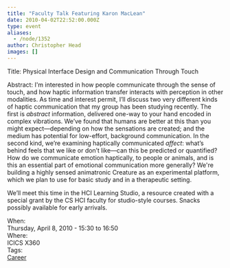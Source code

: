 ```yaml
---
title: "Faculty Talk Featuring Karon MacLean"
date: 2010-04-02T22:52:00.000Z
type: event
aliases:
  - /node/1352
author: Christopher Head
images: []
---
```


<div class="field field-name-body field-type-text-with-summary field-label-hidden"><div class="field-items"><div class="field-item even"><p>Title: Physical Interface Design and Communication Through Touch</p>
<p>Abstract: I&apos;m interested in how people communicate through the sense of touch, and how haptic information transfer interacts with perception in other modalities. As time and interest permit, I&#x2019;ll discuss two very different kinds of haptic communication that my group has been studying recently. The first is <em>abstract</em> information, delivered one-way to your hand encoded in complex vibrations. We&#x2019;ve found that humans are better at this than you might expect&#x2014;depending on how the sensations are created; and the medium has potential for low-effort, background communication. In the second kind, we&#x2019;re examining haptically communicated <em>affect</em>: what&#x2019;s behind feels that we like or don&#x2019;t like&#x2014;can this be predicted or quantified? How do we communicate emotion haptically, to people or animals, and is this an essential part of emotional communication more generally? We&apos;re building a highly sensed animatronic Creature as an experimental platform, which we plan to use for basic study and in a therapeutic setting.</p>
<p>We&#x2019;ll meet this time in the HCI Learning Studio, a resource created with a special grant by the CS HCI faculty for studio-style courses. Snacks possibly available for early arrivals.</p>
</div></div></div><div class="field field-name-field-dates field-type-datetime field-label-above"><div class="field-label">When:&#xA0;</div><div class="field-items"><div class="field-item even"><span class="date-display-single">Thursday, April 8, 2010 - <span class="date-display-range"><span class="date-display-start">15:30</span> to <span class="date-display-end">16:50</span></span></span></div></div></div><div class="field field-name-field-location field-type-text field-label-above"><div class="field-label">Where:&#xA0;</div><div class="field-items"><div class="field-item even">ICICS X360</div></div></div>    <footer>
    <div class="field field-name-field-tags field-type-taxonomy-term-reference field-label-above"><div class="field-label">Tags:&#xA0;</div><div class="field-items"><div class="field-item even"><a href="/career">Career</a></div></div></div>      </footer>